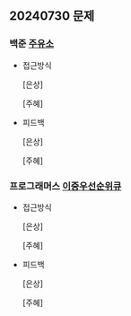 ## 20240730 문제

### 백준 [주유소](https://www.acmicpc.net/problem/13305)

- 접근방식

  [은상]
  
  
  [주혜]
  

- 피드백

  [은상]
  
  
  [주혜]
  

### 프로그래머스 [이중우선순위큐](https://school.programmers.co.kr/learn/courses/30/lessons/42628)

- 접근방식

  [은상]
  
  
  [주혜]
  
  
- 피드백

  [은상]
  
  
  [주혜]
  
